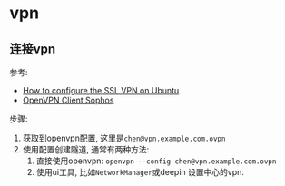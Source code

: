 # vpn

## 连接vpn
参考:
- [How to configure the SSL VPN on Ubuntu](https://community.sophos.com/kb/en-us/125368)
- [OpenVPN Client Sophos](https://www.systemhaus-brandenburg.de/de/Ubuntu_Linux_-_OpenVPN_-_Sophos_1981.html)

步骤:
1. 获取到openvpn配置, 这里是`chen@vpn.example.com.ovpn`
1. 使用配置创建隧道, 通常有两种方法:
    1. 直接使用openvpn: `openvpn --config chen@vpn.example.com.ovpn`
    1. 使用ui工具, 比如`NetworkManager`或deepin 设置中心的vpn.
